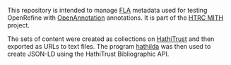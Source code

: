 This repository is intended to manage [FLA](http://mith.umd.edu/research/project/fla/) metadata used for testing OpenRefine with [OpenAnnotation](http://www.openannotation.org/spec/core/) annotations. It is part of the [HTRC MITH](http://mith.umd.edu/mith-awarded-hathitrust-research-center-grant/) project.

The sets of content were created as collections on
[HathiTrust](http://babel.hathitrust.org/cgi/mb) and then exported as 
URLs to text files. The program [hathilda](http://github.com/umd-mith/hathilda)
was then used to create JSON-LD using the HathiTrust Bibliographic API.
